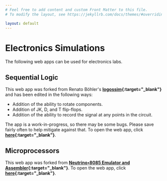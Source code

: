 ```yaml
---
# Feel free to add content and custom Front Matter to this file.
# To modify the layout, see https://jekyllrb.com/docs/themes/#overriding-theme-defaults

layout: default
---
```


# Electronics Simulations

The following web apps can be used for electronics labs.

## Sequential Logic

This web app was forked from Renato Böhler's **[logossim](https://github.com/renato-bohler/logossim){:target="_blank"}** and has been edited in the following ways:
- Addition of the ability to rotate components.
- Addition of JK, D, and T flip-flops.
- Addition of the ability to record the signal at any points in the circuit.

The app is a work-in-progress, so there may be some bugs. Please save fairly often to help mitigate against that. To open the web app, click **[here](https://abuenameh.github.io/logossim/){:target="_blank"}**.

## Microprocessors

This web app was forked from **[Neutrino•8085 Emulator and Assembler](https://github.com/8085emu/8085emu.github.io){:target="_blank"}**. To open the web app, click **[here](https://abuenameh.github.io/8085emu/coder.html){:target="_blank"}**.

